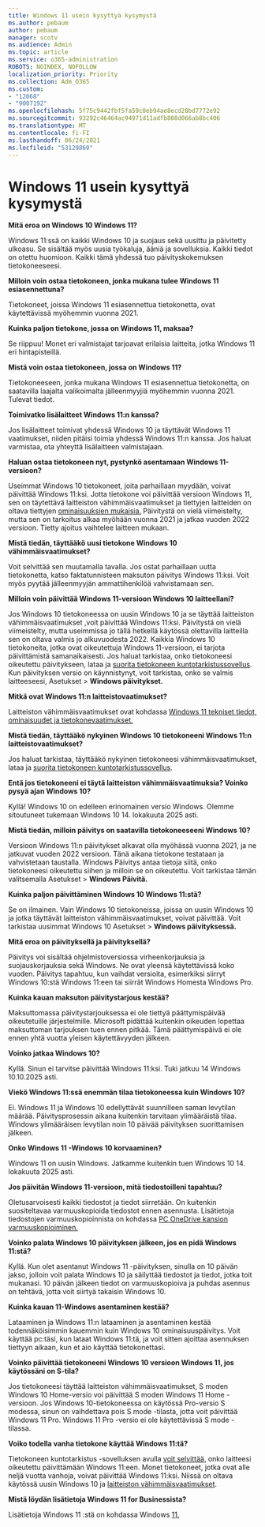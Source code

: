 ```yaml
---
title: Windows 11 usein kysyttyä kysymystä
ms.author: pebaum
author: pebaum
manager: scotv
ms.audience: Admin
ms.topic: article
ms.service: o365-administration
ROBOTS: NOINDEX, NOFOLLOW
localization_priority: Priority
ms.collection: Adm_O365
ms.custom:
- "12068"
- "9007192"
ms.openlocfilehash: 5f75c9442fbf5fa59c0eb94ae8ecd28bd7772e92
ms.sourcegitcommit: 93292c46464ac94971d11adfb808d066ab8bc406
ms.translationtype: MT
ms.contentlocale: fi-FI
ms.lasthandoff: 06/24/2021
ms.locfileid: "53129860"
---
```

# <a name="windows-11-frequently-asked-questions-faq"></a>Windows 11 usein kysyttyä kysymystä

**Mitä eroa on Windows 10 Windows 11?**

Windows 11:ssä on kaikki Windows 10 ja suojaus sekä uusittu ja päivitetty ulkoasu. Se sisältää myös uusia työkaluja, ääniä ja sovelluksia. Kaikki tiedot on otettu huomioon. Kaikki tämä yhdessä tuo päivityskokemuksen tietokoneeseesi.

**Milloin voin ostaa tietokoneen, jonka mukana tulee Windows 11 esiasennettuna?**

Tietokoneet, joissa Windows 11 esiasennettua tietokonetta, ovat käytettävissä myöhemmin vuonna 2021.


**Kuinka paljon tietokone, jossa on Windows 11, maksaa?**

Se riippuu! Monet eri valmistajat tarjoavat erilaisia laitteita, jotka Windows 11 eri hintapisteillä.


**Mistä voin ostaa tietokoneen, jossa on Windows 11?**

Tietokoneeseen, jonka mukana Windows 11 esiasennettua tietokonetta, on saatavilla laajalta valikoimalta jälleenmyyjiä myöhemmin vuonna 2021. Tulevat tiedot.


**Toimivatko lisälaitteet Windows 11:n kanssa?**

Jos lisälaitteet toimivat yhdessä Windows 10 ja täyttävät Windows 11 vaatimukset, niiden pitäisi toimia yhdessä Windows 11:n kanssa. Jos haluat varmistaa, ota yhteyttä lisälaitteen valmistajaan.


**Haluan ostaa tietokoneen nyt, pystynkö asentamaan Windows 11-versioon?**

Useimmat Windows 10 tietokoneet, joita parhaillaan myydään, voivat päivittää Windows 11:ksi. Jotta tietokone voi päivittää versioon Windows 11, sen on täytettävä laitteiston vähimmäisvaatimukset ja tiettyjen laitteiden on oltava tiettyjen [ominaisuuksien mukaisia.](https://www.microsoft.com/windows/windows-11-specifications) Päivitystä on vielä viimeistelty, mutta sen on tarkoitus alkaa myöhään vuonna 2021 ja jatkaa vuoden 2022 versioon. Tietty ajoitus vaihtelee laitteen mukaan.


**Mistä tiedän, täyttääkö uusi tietokone Windows 10 vähimmäisvaatimukset?**

Voit selvittää sen muutamalla tavalla. Jos ostat parhaillaan uutta tietokonetta, katso faktatunnisteen maksuton päivitys Windows 11:ksi. Voit myös pyytää jälleenmyyjän ammattihenkilöä vahvistamaan sen.


**Milloin voin päivittää Windows 11-versioon Windows 10 laitteellani?**

Jos Windows 10 tietokoneessa on uusin Windows 10 ja se täyttää laitteiston vähimmäisvaatimukset [,](https://www.microsoft.com/windows/windows-11-specifications)voit päivittää Windows 11:ksi. Päivitystä on vielä viimeistelty, mutta useimmissa jo tällä hetkellä käytössä olettavilla laitteilla sen on oltava valmis jo alkuvuodesta 2022. Kaikkia Windows 10 tietokoneita, jotka ovat oikeutettuja Windows 11-versioon, ei tarjota päivittämistä samanaikaisesti. Jos haluat tarkistaa, onko tietokoneesi oikeutettu päivitykseen, lataa ja [suorita tietokoneen kuntotarkistussovellus](https://aka.ms/GetPCHealthCheckApp). Kun päivityksen versio on käynnistynyt, voit tarkistaa, onko se valmis laitteeseesi, Asetukset  >  **Windows päivitykset.**


**Mitkä ovat Windows 11:n laitteistovaatimukset?**

Laitteiston vähimmäisvaatimukset ovat kohdassa [Windows 11 tekniset tiedot, ominaisuudet ja tietokonevaatimukset.](https://www.microsoft.com/windows/windows-11-specifications)


**Mistä tiedän, täyttääkö nykyinen Windows 10 tietokoneeni Windows 11:n laitteistovaatimukset?**

Jos haluat tarkistaa, täyttääkö nykyinen tietokoneesi vähimmäisvaatimukset, lataa ja [suorita tietokoneen kuntotarkistussovellus](https://aka.ms/GetPCHealthCheckApp).


**Entä jos tietokoneeni ei täytä laitteiston vähimmäisvaatimuksia? Voinko pysyä ajan Windows 10?**

Kyllä! Windows 10 on edelleen erinomainen versio Windows. Olemme sitoutuneet tukemaan Windows 10 14. lokakuuta 2025 asti.


**Mistä tiedän, milloin päivitys on saatavilla tietokoneeseeni Windows 10?**

Versioon Windows 11:n päivitykset alkavat olla myöhässä vuonna 2021, ja ne jatkuvat vuoden 2022 versioon. Tänä aikana tietokone testataan ja vahvistetaan taustalla. Windows Päivitys antaa tietoja siitä, onko tietokoneesi oikeutettu siihen ja milloin se on oikeutettu. Voit tarkistaa tämän valitsemalla Asetukset  >  **Windows Päivitä.**


**Kuinka paljon päivittäminen Windows 10 Windows 11:stä?**

Se on ilmainen. Vain Windows 10 tietokoneissa, joissa on uusin Windows 10 ja jotka täyttävät laitteiston vähimmäisvaatimukset, voivat päivittää. Voit tarkistaa uusimmat Windows 10 Asetukset   >  **Windows päivityksessä.**


**Mitä eroa on päivityksellä ja päivityksellä?**

Päivitys voi sisältää ohjelmistoversiossa virheenkorjauksia ja suojauskorjauksia sekä Windows. Ne ovat yleensä käytettävissä koko vuoden. Päivitys tapahtuu, kun vaihdat versioita, esimerkiksi siirryt Windows 10:stä Windows 11:een tai siirrät Windows Homesta Windows Pro.


**Kuinka kauan maksuton päivitystarjous kestää?**

Maksuttomassa päivitystarjouksessa ei ole tiettyä päättymispäivää oikeutetuille järjestelmille. Microsoft pidättää kuitenkin oikeuden lopettaa maksuttoman tarjouksen tuen ennen pitkää. Tämä päättymispäivä ei ole ennen yhtä vuotta yleisen käytettävyyden jälkeen.


**Voinko jatkaa Windows 10?**

Kyllä. Sinun ei tarvitse päivittää Windows 11:ksi. Tuki jatkuu 14 Windows 10.10.2025 asti.

**Viekö Windows 11:ssä enemmän tilaa tietokoneessa kuin Windows 10?**

Ei. Windows 11 ja Windows 10 edellyttävät suunnilleen saman levytilan määrää. Päivitysprosessin aikana kuitenkin tarvitaan ylimääräistä tilaa. Windows ylimääräisen levytilan noin 10 päivää päivityksen suorittamisen jälkeen.


**Onko Windows 11 -Windows 10 korvaaminen?**

Windows 11 on uusin Windows. Jatkamme kuitenkin tuen Windows 10 14. lokakuuta 2025 asti.


**Jos päivitän Windows 11-versioon, mitä tiedostoilleni tapahtuu?**

Oletusarvoisesti kaikki tiedostot ja tiedot siirretään. On kuitenkin suositeltavaa varmuuskopioida tiedostot ennen asennusta. Lisätietoja tiedostojen varmuuskopioinnista on kohdassa [PC OneDrive kansion varmuuskopioiminen.](https://www.microsoft.com/microsoft-365/onedrive/pc-cloud-backup)


**Voinko palata Windows 10 päivityksen jälkeen, jos en pidä Windows 11:stä?**

Kyllä. Kun olet asentanut Windows 11 -päivityksen, sinulla on 10 päivän jakso, jolloin voit palata Windows 10 ja säilyttää tiedostot ja tiedot, jotka toit mukanasi. 10 päivän jälkeen tiedot on varmuuskopioiva ja puhdas asennus on tehtävä, jotta voit siirtyä takaisin Windows 10.


**Kuinka kauan 11-Windows asentaminen kestää?**

Lataaminen ja Windows 11:n lataaminen ja asentaminen kestää todennäköisimmin kauemmin kuin Windows 10 ominaisuuspäivitys. Voit käyttää pc:täsi, kun lataat Windows 11:tä, ja voit sitten ajoittaa asennuksen tiettyyn aikaan, kun et aio käyttää tietokonettasi.


**Voinko päivittää tietokoneeni Windows 10 versioon Windows 11, jos käytössäni on S-tila?**

Jos tietokoneesi [](https://www.microsoft.com/windows/windows-11-specifications)täyttää laitteiston vähimmäisvaatimukset, S moden Windows 10 Home-versio voi päivittää S moden Windows 11 Home -versioon. Jos Windows 10-tietokoneessa on käytössä Pro-versio S modessa, sinun on vaihdettava pois S mode -tilasta, jotta voit päivittää Windows 11 Pro. Windows 11 Pro -versio ei ole käytettävissä S mode -tilassa.


**Voiko todella vanha tietokone käyttää Windows 11:tä?**

Tietokoneen kuntotarkistus -sovelluksen avulla [voit selvittää,](https://aka.ms/GetPCHealthCheckApp) onko laitteesi oikeutettu päivittämään Windows 11:een. Monet tietokoneet, jotka ovat alle neljä vuotta vanhoja, voivat päivittää Windows 11:ksi. Niissä on oltava käytössä uusin Windows 10 ja [laitteiston vähimmäisvaatimukset](https://www.microsoft.com/windows/windows-11-specifications).


**Mistä löydän lisätietoja Windows 11 for Businessista?**

Lisätietoja Windows 11 :stä on kohdassa Windows [11.](https://www.microsoft.com/windowsforbusiness/windows-11)
